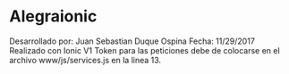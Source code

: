 # Alegraionic

Desarrollado por: Juan Sebastian Duque Ospina
Fecha: 11/29/2017
Realizado con Ionic V1
Token para las peticiones debe de colocarse en el archivo www/js/services.js en la linea 13.
